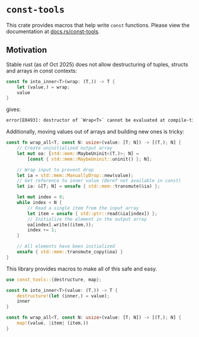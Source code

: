 # `const-tools`

This crate provides macros that help write `const` functions.
Please view the documentation at [docs.rs/const-tools](https://docs.rs/const-tools/latest/const_tools/).

## Motivation

Stable rust (as of Oct 2025) does not allow destructuring of tuples, structs and arrays in const contexts:

```rust
const fn into_inner<T>(wrap: (T,)) -> T {
    let (value,) = wrap;
    value
}
```

gives:

```txt
error[E0493]: destructor of `Wrap<T>` cannot be evaluated at compile-time
```

Additionally, moving values out of arrays and building new ones is tricky:

```rust
const fn wrap_all<T, const N: usize>(value: [T; N]) -> [(T,); N] {
    // Create uninitialized output array
    let mut oa: [std::mem::MaybeUninit<(T,)>; N] =
        [const { std::mem::MaybeUninit::uninit() }; N];

    // Wrap input to prevent drop
    let ia = std::mem::ManuallyDrop::new(value);
    // Get reference to inner value (Deref not available in const)
    let ia: &[T; N] = unsafe { std::mem::transmute(&ia) };

    let mut index = 0;
    while index < N {
        // Read a single item from the input array
        let item = unsafe { std::ptr::read(&ia[index]) };
        // Initialize the element in the output array
        oa[index].write((item,));
        index += 1;
    }

    // All elements have been initialized
    unsafe { std::mem::transmute_copy(&oa) }
}
```

This library provides macros to make all of this safe and easy.

```rust
use const_tools::{destructure, map};

const fn into_inner<T>(value: (T,)) -> T {
    destructure!(let (inner,) = value);
    inner
}

const fn wrap_all<T, const N: usize>(value: [T; N]) -> [(T,); N] {
    map!(value, |item| (item,))
}
```
